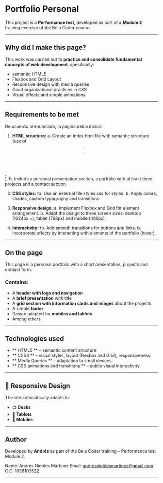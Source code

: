 # Portfolio Personal

This project is a **Performance test**, developed as part of a **Module 2** training exercise of the Be a Coder course.

---

## Why did I make this page?

This work was carried out to **practice and consolidate fundamental concepts of web development**, specifically:

- semantic HTML5
- Flexbox and Grid Layout
- Responsive design with media queries
- Good organizational practices in CSS
- Visual effects and simple animations

---

## Requirements to be met

De acuerdo al enunciado, la página debía incluir:

1. **HTML structure:**
a. Create an index.html file with semantic structure (use of <header >, <nav >,
<main >, <footer >).
b. Include a personal presentation section, a portfolio with at least three
projects and a contact section.

2. **CSS styles:**
to. Use an external file styles.css for styles.
b. Apply colors, shades, custom typography and transitions.

3. **Responsive design:**
a. Implement Flexbox and Grid for element arrangement.
b. Adapt the design to three screen sizes: desktop (1024px +), tablet (768px) and
mobile (480px).

4. **Interactivity:**
to. Add smooth transitions for buttons and links.
b. Incorporate effects by interacting with elements of the portfolio (hover).

---

## On the page

This page is a personal portfolio with a short presentation, projects and contact form.

### Contains:

- A **header with logo and navigation**
- A **brief presentation** with title 
- A **grid section with information cards and images** about the projects
- A simple **footer**
- Design adapted for **mobiles and tablets**
- Among others


---

## Technologies used

- ** HTML5 ** – semantic content structure.
- ** CSS3 ** – visual styles, layout (Flexbox and Grid), responsiveness.
- ** Media Queries ** – adaptation to small devices.
- ** CSS animations and transitions ** – subtle visual interactivity.

---


## 📱 Responsive Design

The site automatically adapts to:

- 📺 **Desks**
- 📱 **Tablets**
- 📱 **Mobiles**

---

## Author

Developed by **Andrés** as part of the Be a Coder training – Performance test Module 2.

Name: Andres Niebles Martinez
Email: andresnieblesmartinez@gmail.com
C.C: 1038103522

---

